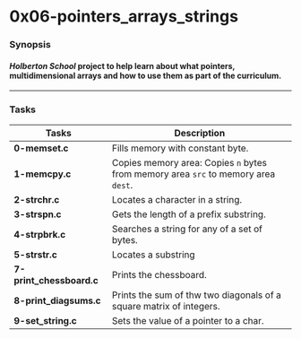 # 0x06-pointers_arrays_strings
### Synopsis
#### *Holberton School* project to help learn about what pointers, multidimensional arrays and how to use them as part of the curriculum.
---------------------
### Tasks
| Tasks | Description |
| ------ | --------- |
|**0-memset.c**| Fills memory with constant byte.|
|**1-memcpy.c**| Copies memory area: Copies `n` bytes from memory area `src` to memory area `dest`.|
|**2-strchr.c**| Locates a character in a string.|
|**3-strspn.c**| Gets the length of a prefix substring.|
|**4-strpbrk.c**| Searches a string for any of a set of bytes.|
|**5-strstr.c**| Locates a substring|
|**7-print_chessboard.c**| Prints the chessboard.|
|**8-print_diagsums.c**| Prints the sum of thw two diagonals of a square matrix of integers.|
|**9-set_string.c**| Sets the value of a pointer to a char.|
